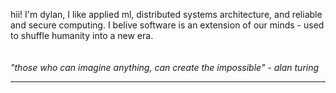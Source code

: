 hii! I'm dylan, I like applied ml, distributed systems architecture, and reliable and secure computing. I belive software is an extension of our minds - used to shuffle humanity into a new era.
\
\
\
*"those who can imagine anything, can create the impossible" - alan turing*

---
